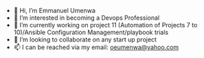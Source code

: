 - 👋 Hi, I’m Emmanuel Umenwa
- 👀 I’m interested in becoming a Devops Professional
- 🌱 I’m currently working on project 11 (Automation of Projects 7 to 10)/Ansible Configuration Management/playbook trials
- 💞️ I’m looking to collaborate on any start up project
- 📫 I can be reached via my email: oeumenwa@yahoo.com

<!---
eoumenwa/eoumenwa is a ✨ special ✨ repository because its `README.md` (this file) appears on your GitHub profile.
You can click the Preview link to take a look at your changes.
--->

